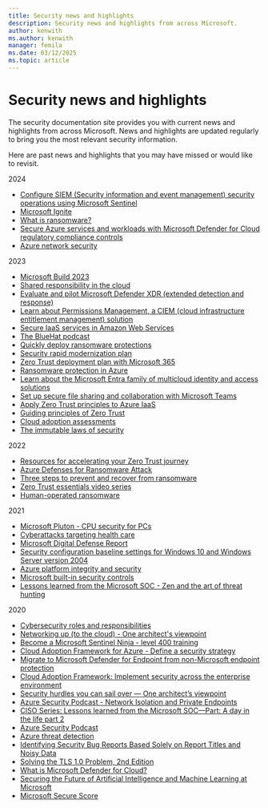```yaml
---
title: Security news and highlights
description: Security news and highlights from across Microsoft.
author: kenwith
ms.author: kenwith
manager: femila
ms.date: 03/12/2025
ms.topic: article
---
```


# Security news and highlights

The security documentation site provides you with current news and highlights from across Microsoft. News and highlights are updated regularly to bring you the most relevant security information.

Here are past news and highlights that you may have missed or would like to revisit.

2024

- [Configure SIEM (Security information and event management) security operations using Microsoft Sentinel](/credentials/applied-skills/configure-siem-security-operations-using-microsoft-sentinel)
- [Microsoft Ignite](https://ignite.microsoft.com/home)
- [What is ransomware?](/security/ransomware/human-operated-ransomware)
- [Secure Azure services and workloads with Microsoft Defender for Cloud regulatory compliance controls](/credentials/applied-skills/secure-azure-services-and-workloads-with-microsoft-defender-for-cloud-regulatory-compliance-controls/)
- [Azure network security](/azure/networking/security)

2023

- [Microsoft Build 2023](https://build.microsoft.com/home)
- [Shared responsibility in the cloud](/azure/security/fundamentals/shared-responsibility)
- [Evaluate and pilot Microsoft Defender XDR (extended detection and response)](/microsoft-365/security/defender/eval-overview)
- [Learn about Permissions Management, a CIEM (cloud infrastructure entitlement management) solution](/azure/active-directory/cloud-infrastructure-entitlement-management/overview)
- [Secure IaaS services in Amazon Web Services](/security/zero-trust/secure-iaas-apps)
- [The BlueHat podcast](https://shows.acast.com/the-bluehat-podcast)
- [Quickly deploy ransomware protections](/security/ransomware/protect-against-ransomware)
- [Security rapid modernization plan](/security/privileged-access-workstations/security-rapid-modernization-plan)
- [Zero Trust deployment plan with Microsoft 365](/microsoft-365/security/microsoft-365-zero-trust)
- [Ransomware protection in Azure](/azure/security/fundamentals/ransomware-protection)
- [Learn about the Microsoft Entra family of multicloud identity and access solutions](/entra/)
- [Set up secure file sharing and collaboration with Microsoft Teams](/microsoft-365/solutions/setup-secure-collaboration-with-teams)
- [Apply Zero Trust principles to Azure IaaS](/security/zero-trust/azure-infrastructure-overview)
- [Guiding principles of Zero Trust](/security/zero-trust/zero-trust-overview)
- [Cloud adoption assessments](/assessments/93dfb79b-71af-404d-897e-3928ecfb92b1/)
- [The immutable laws of security](/security/zero-trust/ten-laws-of-security)

2022

- [Resources for accelerating your Zero Trust journey](https://www.microsoft.com/security/blog/2021/05/24/resources-for-accelerating-your-zero-trust-journey/)
- [Azure Defenses for Ransomware Attack](https://azure.microsoft.com/resources/azure-defenses-for-ransomware-attack/)
- [Three steps to prevent and recover from ransomware](https://www.microsoft.com/security/blog/2021/09/07/3-steps-to-prevent-and-recover-from-ransomware/)
- [Zero Trust essentials video series](https://www.youtube.com/watch?v=LE52xoYlFvs&list=PLXtHYVsvn_b_P09Jqw65XvV0zp6HP2liu)
- [Human-operated ransomware](/security/compass/human-operated-ransomware)

2021

- [Microsoft Pluton - CPU security for PCs](https://www.microsoft.com/security/blog/2020/11/17/meet-the-microsoft-pluton-processor-the-security-chip-designed-for-the-future-of-windows-pcs/)
- [Cyberattacks targeting health care](https://blogs.microsoft.com/on-the-issues/2020/11/13/health-care-cyberattacks-covid-19-paris-peace-forum/)
- [Microsoft Digital Defense Report](https://www.microsoft.com/download/details.aspx?id=101738)
- [Security configuration baseline settings for Windows 10 and Windows Server version 2004](https://techcommunity.microsoft.com/t5/microsoft-security-baselines/security-baseline-final-windows-10-and-windows-server-version/ba-p/1543631)
- [Azure platform integrity and security](/azure/security/fundamentals/platform)
- [Microsoft built-in security controls](/security/benchmark/azure/)
- [Lessons learned from the Microsoft SOC - Zen and the art of threat hunting](https://www.microsoft.com/security/blog/2020/06/25/zen-and-the-art-of-threat-hunting/)

2020

- [Cybersecurity roles and responsibilities](https://www.microsoft.com/security/blog/2020/08/06/organize-security-team-evolution-cybersecurity-roles-responsibilities/)
- [Networking up (to the cloud) - One architect's viewpoint](/microsoft-365/solutions/networking-design-principles)
- [Become a Microsoft Sentinel Ninja - level 400 training](https://techcommunity.microsoft.com/t5/azure-sentinel/become-an-azure-sentinel-ninja-the-complete-level-400-training/ba-p/1246310)
- [Cloud Adoption Framework for Azure - Define a security strategy](/azure/cloud-adoption-framework/strategy/define-security-strategy)
- [Migrate to Microsoft Defender for Endpoint from non-Microsoft endpoint protection](/windows/security/threat-protection/microsoft-defender-atp/symantec-to-microsoft-defender-atp-migration)
- [Cloud Adoption Framework: Implement security across the enterprise environment](/azure/cloud-adoption-framework/get-started/security)
- [Security hurdles you can sail over — One architect’s viewpoint](/microsoft-365/solutions/security-design-principles)
- [Azure Security Podcast - Network Isolation and Private Endpoints](https://rss.com/podcasts/azsecpodcast/63940/)
- [CISO Series: Lessons learned from the Microsoft SOC—Part: A day in the life part 2](https://www.microsoft.com/security/blog/2020/05/04/lessons-learned-microsoft-soc-part-3c/)
- [Azure Security Podcast](https://azsecuritypodcast.azurewebsites.net/)
- [Azure threat detection](/azure/security/fundamentals/threat-detection)
- [Identifying Security Bug Reports Based Solely on Report Titles and Noisy Data](identifying-security-bug-reports.md)
- [Solving the TLS 1.0 Problem, 2nd Edition](solving-tls1-problem.md)
- [What is Microsoft Defender for Cloud?](/azure/security-center/security-center-intro)
- [Securing the Future of Artificial Intelligence and Machine Learning at Microsoft](securing-artificial-intelligence-machine-learning.md)
- [Microsoft Secure Score](/microsoft-365/security/mtp/microsoft-secure-score)
